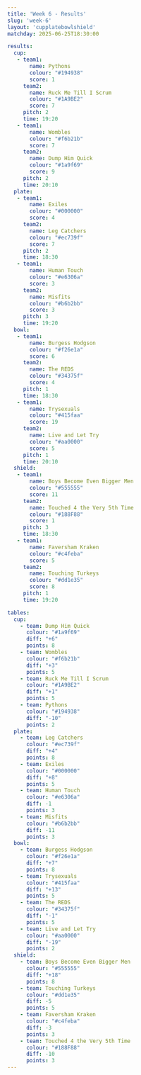 ```yaml
---
title: 'Week 6 - Results'
slug: 'week-6'
layout: 'cupplatebowlshield'
matchday: 2025-06-25T18:30:00

results:
  cup:
   - team1:
       name: Pythons
       colour: "#194938"
       score: 1
     team2:
       name: Ruck Me Till I Scrum
       colour: "#1A9BE2"
       score: 7
     pitch: 2
     time: 19:20
   - team1:
       name: Wombles
       colour: "#f6b21b"
       score: 7
     team2:
       name: Dump Him Quick
       colour: "#1a9f69"
       score: 9
     pitch: 2
     time: 20:10
  plate:
   - team1:
       name: Exiles
       colour: "#000000"
       score: 4
     team2:
       name: Leg Catchers
       colour: "#ec739f"
       score: 7
     pitch: 2
     time: 18:30
   - team1:
       name: Human Touch
       colour: "#e6306a"
       score: 3
     team2:
       name: Misfits
       colour: "#b6b2bb"
       score: 3
     pitch: 3
     time: 19:20
  bowl:
   - team1:
       name: Burgess Hodgson
       colour: "#f26e1a"
       score: 6
     team2:
       name: The REDS
       colour: "#34375f"
       score: 4
     pitch: 1
     time: 18:30
   - team1:
       name: Trysexuals
       colour: "#415faa"
       score: 19
     team2:
       name: Live and Let Try
       colour: "#aa0000"
       score: 5
     pitch: 1
     time: 20:10
  shield:
   - team1:
       name: Boys Become Even Bigger Men
       colour: "#555555"
       score: 11
     team2:
       name: Touched 4 the Very 5th Time
       colour: "#188F88"
       score: 1
     pitch: 3
     time: 18:30
   - team1:
       name: Faversham Kraken
       colour: "#c4feba"
       score: 5
     team2:
       name: Touching Turkeys
       colour: "#dd1e35"
       score: 8
     pitch: 1
     time: 19:20

tables:
  cup:
    - team: Dump Him Quick
      colour: "#1a9f69"
      diff: "+6"
      points: 8
    - team: Wombles
      colour: "#f6b21b"
      diff: "+3"
      points: 5
    - team: Ruck Me Till I Scrum
      colour: "#1A9BE2"
      diff: "+1"
      points: 5
    - team: Pythons
      colour: "#194938"
      diff: "-10"
      points: 2
  plate:
    - team: Leg Catchers
      colour: "#ec739f"
      diff: "+4"
      points: 8
    - team: Exiles
      colour: "#000000"
      diff: "+8"
      points: 5
    - team: Human Touch
      colour: "#e6306a"
      diff: -1
      points: 3
    - team: Misfits
      colour: "#b6b2bb"
      diff: -11
      points: 3
  bowl:
    - team: Burgess Hodgson
      colour: "#f26e1a"
      diff: "+7"
      points: 8
    - team: Trysexuals
      colour: "#415faa"
      diff: "+13"
      points: 5
    - team: The REDS
      colour: "#34375f"
      diff: "-1"
      points: 5
    - team: Live and Let Try
      colour: "#aa0000"
      diff: "-19"
      points: 2
  shield:
    - team: Boys Become Even Bigger Men
      colour: "#555555"
      diff: "+18"
      points: 8
    - team: Touching Turkeys
      colour: "#dd1e35"
      diff: -5
      points: 5
    - team: Faversham Kraken
      colour: "#c4feba"
      diff: -3
      points: 3
    - team: Touched 4 the Very 5th Time
      colour: "#188F88"
      diff: -10
      points: 3
---
```


